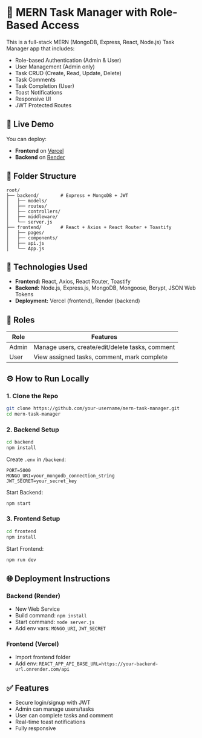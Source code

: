 # 📝 MERN Task Manager with Role-Based Access

This is a full-stack MERN (MongoDB, Express, React, Node.js) Task Manager app that includes:

- Role-based Authentication (Admin & User)
- User Management (Admin only)
- Task CRUD (Create, Read, Update, Delete)
- Task Comments
- Task Completion (User)
- Toast Notifications
- Responsive UI
- JWT Protected Routes

## 🚀 Live Demo

You can deploy:
- **Frontend** on [Vercel](https://task-manager-app-mauve-three.vercel.app/)
- **Backend** on [Render]([https://render.com/](https://task-manager-app-xp9b.onrender.com/))

## 📁 Folder Structure

```
root/
├── backend/        # Express + MongoDB + JWT
│   ├── models/
│   ├── routes/
│   ├── controllers/
│   ├── middleware/
│   └── server.js
├── frontend/       # React + Axios + React Router + Toastify
│   ├── pages/
│   ├── components/
│   ├── api.js
│   └── App.js
```

## 🔧 Technologies Used

- **Frontend:** React, Axios, React Router, Toastify
- **Backend:** Node.js, Express.js, MongoDB, Mongoose, Bcrypt, JSON Web Tokens
- **Deployment:** Vercel (frontend), Render (backend)

## 🔐 Roles

| Role   | Features                       |
|--------|--------------------------------|
| Admin  | Manage users, create/edit/delete tasks, comment |
| User   | View assigned tasks, comment, mark complete     |

## ⚙️ How to Run Locally

### 1. Clone the Repo

```bash
git clone https://github.com/your-username/mern-task-manager.git
cd mern-task-manager
```

### 2. Backend Setup

```bash
cd backend
npm install
```

Create `.env` in `/backend`:

```env
PORT=5000
MONGO_URI=your_mongodb_connection_string
JWT_SECRET=your_secret_key
```

Start Backend:

```bash
npm start
```

### 3. Frontend Setup

```bash
cd frontend
npm install
```


Start Frontend:

```bash
npm run dev
```

## 🌐 Deployment Instructions

### Backend (Render)

- New Web Service
- Build command: `npm install`
- Start command: `node server.js`
- Add env vars: `MONGO_URI`, `JWT_SECRET`

### Frontend (Vercel)

- Import frontend folder
- Add env: `REACT_APP_API_BASE_URL=https://your-backend-url.onrender.com/api`

## ✅ Features

- Secure login/signup with JWT
- Admin can manage users/tasks
- User can complete tasks and comment
- Real-time toast notifications
- Fully responsive


